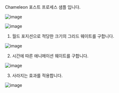 Chameleon 포스트 프로세스 샘플 입니다.

![image](https://github.com/kbmhansungb/kbmhansungb.github.io/assets/56149613/ac56314a-b5f4-49d2-b7f4-64ef647f6cf2)

![image](https://github.com/kbmhansungb/kbmhansungb.github.io/assets/56149613/865325a5-4664-4b77-9eab-af436c5b46f8)

1. 월드 포지션으로 적당한 크기의 그리드 웨이트를 구합니다.

![image](https://github.com/kbmhansungb/kbmhansungb.github.io/assets/56149613/90d61dbc-e08b-4950-b8fd-3f248d1f2615)

2. 시간에 따른 애니메이션 웨이트를 구합니다.

![image](https://github.com/kbmhansungb/kbmhansungb.github.io/assets/56149613/f22f290c-b75f-4931-b6ed-f4601fe84e9a)

3. 사라지는 효과를 적용합니다.

![image](https://github.com/kbmhansungb/kbmhansungb.github.io/assets/56149613/2e18f967-600e-4b66-8bf1-153a490b6dc6)
